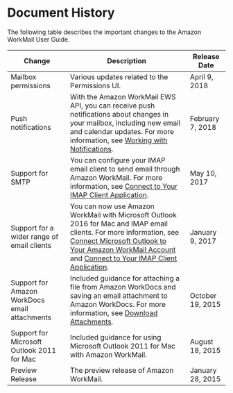 # Document History<a name="DocumentHistory"></a>

The following table describes the important changes to the Amazon WorkMail User Guide\. 


| Change | Description | Release Date | 
| --- | --- | --- | 
| Mailbox permissions | Various updates related to the Permissions UI\. | April 9, 2018 | 
| Push notifications | With the Amazon WorkMail EWS API, you can receive push notifications about changes in your mailbox, including new email and calendar updates\. For more information, see [Working with Notifications](notifications.md)\. | February 7, 2018 | 
| Support for SMTP | You can configure your IMAP email client to send email through Amazon WorkMail\. For more information, see [Connect to Your IMAP Client Application](using_IMAP_client.md)\. | May 10, 2017 | 
| Support for a wider range of email clients |  You can now use Amazon WorkMail with Microsoft Outlook 2016 for Mac and IMAP email clients\. For more information, see [Connect Microsoft Outlook to Your Amazon WorkMail Account](connect_mail_client.md) and [Connect to Your IMAP Client Application](using_IMAP_client.md)\.  | January 9, 2017 | 
| Support for Amazon WorkDocs email attachments | Included guidance for attaching a file from Amazon WorkDocs and saving an email attachment to Amazon WorkDocs\. For more information, see [Download Attachments](download_attachments.md)\. | October 19, 2015 | 
|  Support for Microsoft Outlook 2011 for Mac  |  Included guidance for using Microsoft Outlook 2011 for Mac with Amazon WorkMail\.  | August 18, 2015 | 
|  Preview Release  |  The preview release of Amazon WorkMail\.  | January 28, 2015 | 